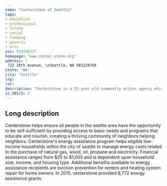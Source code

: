```yaml
---
name: "Centerstone of Seattle"
tags:
- education
- professional
- nature
- social
- funding
- poverty
- arts
ein: 910786727
homepage: "www.center-stone.org"
address: |
 722 18th Avenue, \nSeattle, WA 981224704
state: "WA"
city: "Seattle"
lng: 
lat: 
description: "Centerstone is a 52-year old community action agency which serves and advocates (see schedule o) for those in poverty. Over the course of our history, centerstone has been instrumental in combating poverty throughout seattle, supporting basic needs and providing education and assistance to the community. In 2015, services such as energy assistance, housing support, food distribution, and financial education were provided for 18,220 individuals. Eighty-six percent of centerstone's clients are people of color and ninety-five percent live at or below 125% of the federal poverty level. "
is_501c3: X
---
```


## Long description

Centerstone helps ensure all people in the seattle area have the opportunity to be self-sufficient by providing access to basic needs and programs that educate and nourish, creating a thriving community of neighbors helping neighbors. Centerstone's energy assistance program helps eligible low-income households within the city of seattle to manage energy costs related to the purchase of natural gas, wood, oil, propane and electricity. Financial assistance ranges from $25 to $1,000 and is dependent upon household size, income, and housing type. Additional benefits available to energy assistance recipients are eviction prevention for renters and heating system repair for home owners. In 2015, centerstone provided 8,772 energy assistance grants. 
